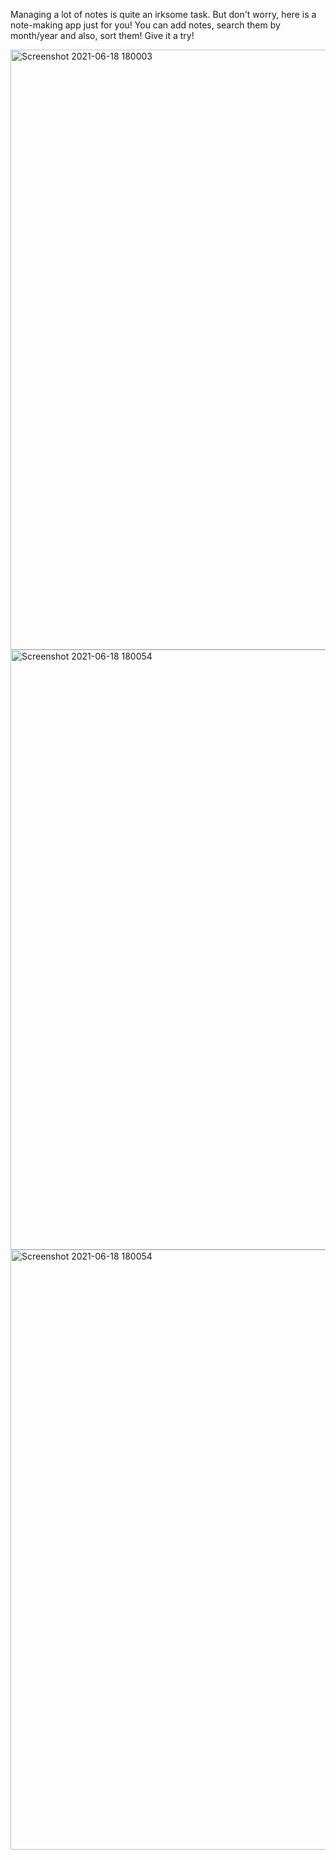 Managing a lot of notes is quite an irksome task. But don't worry, here is a note-making app just for you! You can add notes, search them by month/year and also, sort them! Give it a try!

<img width="960" alt="Screenshot 2021-06-18 180003" src="https://user-images.githubusercontent.com/72185572/122561613-b14cc100-d05f-11eb-949a-0b9d9d63bcf6.png">
<img width="960" alt="Screenshot 2021-06-18 180054" src="https://user-images.githubusercontent.com/72185572/122561618-b27dee00-d05f-11eb-8b52-c5318b17b22a.png">
<img width="960" alt="Screenshot 2021-06-18 180054" src="https://user-images.githubusercontent.com/72185572/122561621-b27dee00-d05f-11eb-8bff-0b904250264f.png">
